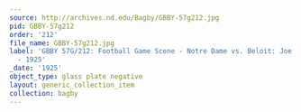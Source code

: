```yaml
---
source: http://archives.nd.edu/Bagby/GBBY-57g212.jpg
pid: GBBY-57g212
order: '212'
file_name: GBBY-57g212.jpg
label: 'GBBY 57G/212: Football Game Scene - Notre Dame vs. Beloit: Joe Prelli Touchdown
  - 1925'
_date: '1925'
object_type: glass plate negative
layout: generic_collection_item
collection: bagby
---
```

